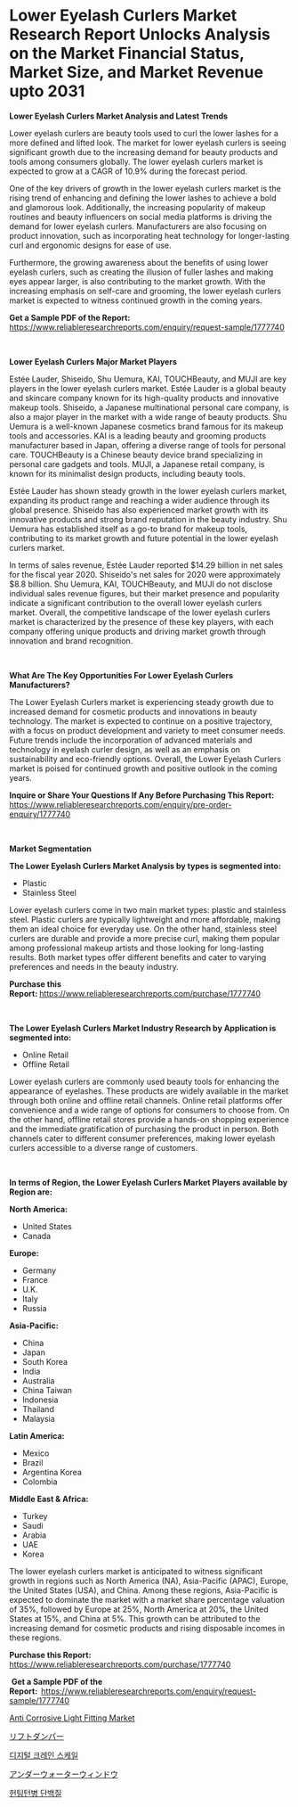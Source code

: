 <p><h1>Lower Eyelash Curlers Market Research Report Unlocks Analysis on the Market Financial Status, Market Size, and Market Revenue upto 2031</h1></p><p><strong>Lower Eyelash Curlers Market Analysis and Latest Trends</strong></p>
<p><p>Lower eyelash curlers are beauty tools used to curl the lower lashes for a more defined and lifted look. The market for lower eyelash curlers is seeing significant growth due to the increasing demand for beauty products and tools among consumers globally. The lower eyelash curlers market is expected to grow at a CAGR of 10.9% during the forecast period.</p><p>One of the key drivers of growth in the lower eyelash curlers market is the rising trend of enhancing and defining the lower lashes to achieve a bold and glamorous look. Additionally, the increasing popularity of makeup routines and beauty influencers on social media platforms is driving the demand for lower eyelash curlers. Manufacturers are also focusing on product innovation, such as incorporating heat technology for longer-lasting curl and ergonomic designs for ease of use.</p><p>Furthermore, the growing awareness about the benefits of using lower eyelash curlers, such as creating the illusion of fuller lashes and making eyes appear larger, is also contributing to the market growth. With the increasing emphasis on self-care and grooming, the lower eyelash curlers market is expected to witness continued growth in the coming years.</p></p>
<p><strong>Get a Sample PDF of the Report:&nbsp;</strong> <a href="https://www.reliableresearchreports.com/enquiry/request-sample/1777740">https://www.reliableresearchreports.com/enquiry/request-sample/1777740</a></p>
<p>&nbsp;</p>
<p><strong>Lower Eyelash Curlers Major Market Players</strong></p>
<p><p>Estée Lauder, Shiseido, Shu Uemura, KAI, TOUCHBeauty, and MUJI are key players in the lower eyelash curlers market. Estée Lauder is a global beauty and skincare company known for its high-quality products and innovative makeup tools. Shiseido, a Japanese multinational personal care company, is also a major player in the market with a wide range of beauty products. Shu Uemura is a well-known Japanese cosmetics brand famous for its makeup tools and accessories. KAI is a leading beauty and grooming products manufacturer based in Japan, offering a diverse range of tools for personal care. TOUCHBeauty is a Chinese beauty device brand specializing in personal care gadgets and tools. MUJI, a Japanese retail company, is known for its minimalist design products, including beauty tools.</p><p>Estée Lauder has shown steady growth in the lower eyelash curlers market, expanding its product range and reaching a wider audience through its global presence. Shiseido has also experienced market growth with its innovative products and strong brand reputation in the beauty industry. Shu Uemura has established itself as a go-to brand for makeup tools, contributing to its market growth and future potential in the lower eyelash curlers market.</p><p>In terms of sales revenue, Estée Lauder reported $14.29 billion in net sales for the fiscal year 2020. Shiseido's net sales for 2020 were approximately $8.8 billion. Shu Uemura, KAI, TOUCHBeauty, and MUJI do not disclose individual sales revenue figures, but their market presence and popularity indicate a significant contribution to the overall lower eyelash curlers market. Overall, the competitive landscape of the lower eyelash curlers market is characterized by the presence of these key players, with each company offering unique products and driving market growth through innovation and brand recognition.</p></p>
<p>&nbsp;</p>
<p><strong>What Are The Key Opportunities For Lower Eyelash Curlers Manufacturers?</strong></p>
<p><p>The Lower Eyelash Curlers market is experiencing steady growth due to increased demand for cosmetic products and innovations in beauty technology. The market is expected to continue on a positive trajectory, with a focus on product development and variety to meet consumer needs. Future trends include the incorporation of advanced materials and technology in eyelash curler design, as well as an emphasis on sustainability and eco-friendly options. Overall, the Lower Eyelash Curlers market is poised for continued growth and positive outlook in the coming years.</p></p>
<p><strong>Inquire or Share Your Questions If Any Before Purchasing This Report:</strong> <a href="https://www.reliableresearchreports.com/enquiry/pre-order-enquiry/1777740">https://www.reliableresearchreports.com/enquiry/pre-order-enquiry/1777740</a></p>
<p>&nbsp;</p>
<p><strong>Market Segmentation</strong></p>
<p><strong>The Lower Eyelash Curlers Market Analysis by types is segmented into:</strong></p>
<p><ul><li>Plastic</li><li>Stainless Steel</li></ul></p>
<p><p>Lower eyelash curlers come in two main market types: plastic and stainless steel. Plastic curlers are typically lightweight and more affordable, making them an ideal choice for everyday use. On the other hand, stainless steel curlers are durable and provide a more precise curl, making them popular among professional makeup artists and those looking for long-lasting results. Both market types offer different benefits and cater to varying preferences and needs in the beauty industry.</p></p>
<p><strong>Purchase this Report:&nbsp;</strong><a href="https://www.reliableresearchreports.com/purchase/1777740">https://www.reliableresearchreports.com/purchase/1777740</a></p>
<p>&nbsp;</p>
<p><strong>The Lower Eyelash Curlers Market Industry Research by Application is segmented into:</strong></p>
<p><ul><li>Online Retail</li><li>Offline Retail</li></ul></p>
<p><p>Lower eyelash curlers are commonly used beauty tools for enhancing the appearance of eyelashes. These products are widely available in the market through both online and offline retail channels. Online retail platforms offer convenience and a wide range of options for consumers to choose from. On the other hand, offline retail stores provide a hands-on shopping experience and the immediate gratification of purchasing the product in person. Both channels cater to different consumer preferences, making lower eyelash curlers accessible to a diverse range of customers.</p></p>
<p>&nbsp;</p>
<p><strong>In terms of Region, the Lower Eyelash Curlers Market Players available by Region are:</strong></p>
<p>
    <p> <strong> North America: </strong>
        <ul>
            <li>United States</li>
            <li>Canada</li>
        </ul>
        </p> 
    <p> <strong> Europe: </strong>
        <ul>
            <li>Germany</li>
            <li>France</li>
            <li>U.K.</li>
            <li>Italy</li>
            <li>Russia</li>
        </ul>
        </p> 
    <p> <strong> Asia-Pacific: </strong>
        <ul>
            <li>China</li>
            <li>Japan</li>
            <li>South Korea</li>
            <li>India</li>
            <li>Australia</li>
            <li>China Taiwan</li>
            <li>Indonesia</li>
            <li>Thailand</li>
            <li>Malaysia</li>
        </ul>
        </p> 
    <p> <strong> Latin America: </strong>
        <ul>
            <li>Mexico</li>
            <li>Brazil</li>
            <li>Argentina Korea</li>
            <li>Colombia</li>
        </ul>
        </p> 
    <p> <strong> Middle East & Africa: </strong>
        <ul>
            <li>Turkey</li>
            <li>Saudi</li>
            <li>Arabia</li>
            <li>UAE</li>
            <li>Korea</li>
        </ul>
    </p>
    </p>
<p><p>The lower eyelash curlers market is anticipated to witness significant growth in regions such as North America (NA), Asia-Pacific (APAC), Europe, the United States (USA), and China. Among these regions, Asia-Pacific is expected to dominate the market with a market share percentage valuation of 35%, followed by Europe at 25%, North America at 20%, the United States at 15%, and China at 5%. This growth can be attributed to the increasing demand for cosmetic products and rising disposable incomes in these regions.</p></p>
<p><strong>Purchase this Report: </strong><a href="https://www.reliableresearchreports.com/purchase/1777740">https://www.reliableresearchreports.com/purchase/1777740</a></p>
<p>&nbsp;<strong>Get a Sample PDF of the Report:&nbsp;&nbsp;</strong><a href="https://www.reliableresearchreports.com/enquiry/request-sample/1777740">https://www.reliableresearchreports.com/enquiry/request-sample/1777740</a></p>
<p><strong></strong></p>
<p><p><a href="https://github.com/Whitneyboyettebo9kiw7yr13/Market-Research-Report-List-1/blob/main/anti-corrosive-light-fitting-market.md">Anti Corrosive Light Fitting Market</a></p><p><a href="https://medium.com/@shawnsmihv6/%E3%83%AA%E3%83%95%E3%83%88%E3%83%80%E3%83%B3%E3%83%91%E3%83%BC%E5%B8%82%E5%A0%B4%E8%AA%BF%E6%9F%BB%E3%83%AC%E3%83%9D%E3%83%BC%E3%83%88-%E3%81%9D%E3%81%AE%E6%AD%B4%E5%8F%B2%E3%81%A82024%E5%B9%B4%E3%81%8B%E3%82%892031%E5%B9%B4%E3%81%BE%E3%81%A7%E3%81%AE%E4%BA%88%E6%B8%AC-f54eea1c23fd">リフトダンパー</a></p><p><a href="https://github.com/Madalyell456456/Market-Research-Report-List-1/blob/main/75946246237.md">디지털 크레인 스케일</a></p><p><a href="https://github.com/ReyesKohler20231/Market-Research-Report-List-1/blob/main/53736337354.md">アンダーウォーターウィンドウ</a></p><p><a href="https://github.com/vs019sa3m8x/Market-Research-Report-List-1/blob/main/26059506236.md">헌팅턴병 단백질</a></p></p>